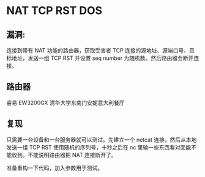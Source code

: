# NAT TCP RST DOS

## 漏洞:

连接到带有 NAT 功能的路由器，获取受害者 TCP 连接的源地址、源端口号、目标地址，发送一组 TCP RST 并设置 seq number 为随机数。然后路由器会断开连接。

## 路由器

睿易 EW3200GX  清华大学东南门安妮意大利餐厅

## 复现

只需要一台设备和一台服务器就可以测试。先建立一个 netcat 连接，然后从本地发送一组 TCP RST 使用随机的序列号，十秒之后在 nc 里输一些东西看对面能不能收到。不能说明路由器把 NAT 连接断开了。

准备重构一下代码，加入参数用于测试。
